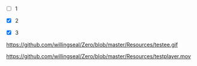 - [ ]   1
- [x]   2
- [x]   3



https://github.com/willingseal/Zero/blob/master/Resources/testee.gif

https://github.com/willingseal/Zero/blob/master/Resources/testplayer.mov




[](https://github.com/willingseal/Zero/blob/master/Resources/text.gif)